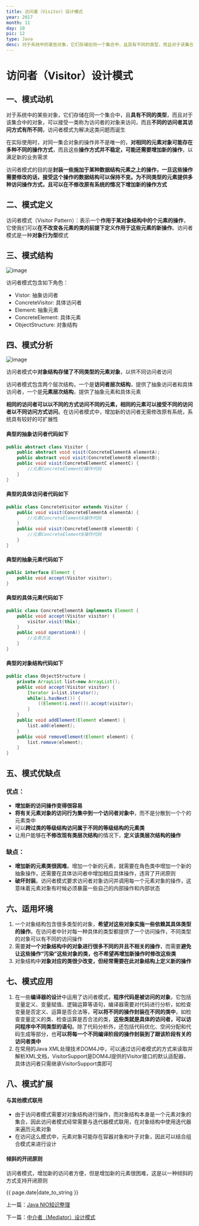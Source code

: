 ```yaml
---
title: 访问者（Visitor）设计模式
year: 2017
month: 11
day: 10
pic: 12
type: Java
desc: 对于系统中的某些对象，它们存储在同一个集合中，且具有不同的类型，而且对于该集合中的对象，可以接受一类称为访问者的对象来访问，而且不同的访问者其访问方式有所不同，访问者模式为解决这类问题而诞生...
---
```


# 访问者（Visitor）设计模式

## 一、模式动机

对于系统中的某些对象，它们存储在同一个集合中，且**具有不同的类型**，而且对于该集合中的对象，可以接受一类称为访问者的对象来访问，而且**不同的访问者其访问方式有所不同**，访问者模式为解决这类问题而诞生

在实际使用时，对同一集合对象的操作并不是唯一的，**对相同的元素对象可能存在多种不同的操作方式**，而且这些**操作方式并不稳定，可能还需要增加新的操作**，以满足新的业务需求

访问者模式的目的是**封装一些施加于某种数据结构元素之上的操作，一旦这些操作需要修改的话，接受这个操作的数据结构可以保持不变。为不同类型的元素提供多种访问操作方式，且可以在不修改原有系统的情况下增加新的操作方式**

## 二、模式定义

访问者模式（Visitor Pattern）：表示一个**作用于某对象结构中的个元素的操作**，它使我们可以**在不改变各元素的类的前提下定义作用于这些元素的新操作**。访问者模式是一种**对象行为型**模式

## 三、模式结构

![image](https://raw.githubusercontent.com/Mr-LanLin/MyFile/master/%E8%AE%BE%E8%AE%A1%E6%A8%A1%E5%BC%8F/%E8%AE%BF%E9%97%AE%E8%80%85.png)

访问者模式包含如下角色：

- Vistor: 抽象访问者
- ConcreteVisitor: 具体访问者
- Element: 抽象元素
- ConcreteElement: 具体元素 
- ObjectStructure: 对象结构

## 四、模式分析

![image](https://raw.githubusercontent.com/Mr-LanLin/MyFile/master/%E8%AE%BE%E8%AE%A1%E6%A8%A1%E5%BC%8F/%E8%AE%BF%E9%97%AE%E8%80%851.png)

访问者模式中**对象结构存储了不同类型的元素对象**，以供不同访问者访问

访问者模式包含两个层次结构，一个是**访问者层次结构**，提供了抽象访问者和具体访问者，一个是**元素层次结构**，提供了抽象元素和具体元素

**相同的访问者可以以不同的方式访问不同的元素，相同的元素可以接受不同的访问者以不同访问方式访问**。在访问者模式中，增加新的访问者无需修改原有系统，系统具有较好的可扩展性

#### 典型的抽象访问者代码如下

```java
public abstract class Visitor {
	public abstract void visit(ConcreteElementA elementA);
	public abstract void visit(ConcreteElementB elementB);
	public void visit(ConcreteElementC elementC) {
		//元素ConcreteElementC操作代码
	}
} 
```

#### 典型的具体访问者代码如下

```java
public class ConcreteVisitor extends Visitor {
	public void visit(ConcreteElementA elementA) {
		//元素ConcreteElementA操作代码
	}
	public void visit(ConcreteElementB elementB) {
		//元素ConcreteElementB操作代码
	}
} 
```

#### 典型的抽象元素代码如下

```java
public interface Element {
	public void accept(Visitor visitor);
}
```

#### 典型的具体元素代码如下

```java
public class ConcreteElementA implements Element {
	public void accept(Visitor visitor) {
		visitor.visit(this);
	}
	public void operationA() {
		//业务方法
	}
}
```

#### 典型的对象结构代码如下

```java
public class ObjectStructure {
	private ArrayList list=new ArrayList();
	public void accept(Visitor visitor) {
		Iterator i=list.iterator();
		while(i.hasNext()) {
			((Element)i.next()).accept(visitor);	
		}
	}
	public void addElement(Element element) {
		list.add(element);
	}
	public void removeElement(Element element) {
		list.remove(element);
	}
}
```

## 五、模式优缺点

### 优点：

- **增加新的访问操作变得很容易**
- **将有关元素对象的访问行为集中到一个访问者对象中**，而不是分散到一个个的元素类中
- 可以**跨过类的等级结构访问属于不同的等级结构的元素类**
- 让用户能够在**不修改现有类层次结构**的情况下，**定义该类层次结构的操作**

### 缺点：

- **增加新的元素类很困难**。增加一个新的元素，就需要在角色类中增加一个新的抽象操作，还需要在具体访问者中增加相应具体操作，违背了开闭原则
- **破坏封装**。访问者模式要求访问者对象访问并调用每一个元素对象的操作，这意味着元素对象有时候必须暴露一些自己的内部操作和内部状态

## 六、适用坏境

1. 一个对象结构包含很多类型的对象，**希望对这些对象实施一些依赖其具体类型的操作**。在访问者中针对每一种具体的类型都提供了一个访问操作，不同类型的对象可以有不同的访问操作
2. 需要**对一个对象结构中的对象进行很多不同的并且不相关的操作**，而需要**避免让这些操作“污染”这些对象的类，也不希望再增加新操作时修改这些类**
3. 对象结构中**对象对应的类很少改变，但经常需要在此对象结构上定义新的操作**
 
## 七、模式应用

1. 在一些**编译器的设计**中运用了访问者模式，**程序代码是被访问的对象**，它包括变量定义、变量赋值、逻辑运算等语句，编译器需要对代码进行分析，如检查变量是否定义、运算是否合法等，**可以将不同的操作封装在不同的类中**，如检查变量定义的类、检查运算是否合法的类，**这些类就是具体的访问者，可以访问程序中不同类型的语句**。除了代码分析外，还包括代码优化、空间分配和代码生成等部分，也**可以将每一个不同编译阶段的操作封装到了跟该阶段有关的访问者类中**
2. 在常用的Java XML处理技术DOM4J中，可以通过访问者模式的方式来读取并解析XML文档，VisitorSupport是DOM4J提供的Visitor接口的默认适配器，具体访问者只需继承VisitorSupport类即可

## 八、模式扩展

#### 与其他模式联用

- 由于访问者模式需要对对象结构进行操作，而对象结构本身是一个元素对象的集合，因此访问者模式经常需要与迭代器模式联用，在对象结构中使用迭代器来遍历元素对象
- 在访问这么模式中，元素对象可能存在容器对象和叶子对象，因此可以结合组合模式来进行设计

#### 倾斜的开闭原则

访问者模式，增加新的访问者方便，但是增加新的元素很困难，这是以一种倾斜的方式支持开闭原则

{{ page.date|date_to_string }}

<p>上一篇：<a href="https://mr-lanlin.github.io/2017/11/09/JavaNIO.html">Java NIO知识整理</a></p>

<p>下一篇：<a href="https://mr-lanlin.github.io/2017/11/11/Mediator.html">中介者（Mediator）设计模式</a></p>
